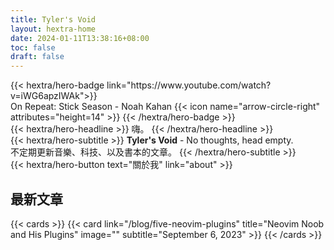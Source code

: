 ```yaml
---
title: Tyler's Void
layout: hextra-home
date: 2024-01-11T13:38:16+08:00
toc: false
draft: false
---
```


<div class="mb-6">
{{< hextra/hero-badge link="https://www.youtube.com/watch?v=iWG6apzIWAk">}}
  <div class="w-2 h-2 rounded-full bg-primary-400"></div>
  On Repeat: Stick Season - Noah Kahan
  {{< icon name="arrow-circle-right" attributes="height=14" >}}
{{< /hextra/hero-badge >}}
</div>


<div class="mt-6 mb-6">
{{< hextra/hero-headline >}}
    嗨。
{{< /hextra/hero-headline >}}
</div>

<div class="mb-6">
{{< hextra/hero-subtitle >}}
  <b>Tyler's Void</b> - No thoughts, head empty.&nbsp;<br class="sm:block hidden" />
  不定期更新音樂、科技、以及書本的文章。
  {{< /hextra/hero-subtitle >}}
</div>

<div class="mb-6">
{{< hextra/hero-button text="關於我" link="about" >}}
</div>

## 最新文章

{{< cards >}}
    {{< card link="/blog/five-neovim-plugins" title="Neovim Noob and His Plugins" image="" subtitle="September 6, 2023" >}}
{{< /cards >}}

